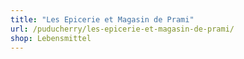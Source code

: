 ```yaml
---
title: "Les Epicerie et Magasin de Prami"
url: /puducherry/les-epicerie-et-magasin-de-prami/
shop: Lebensmittel
---
```


